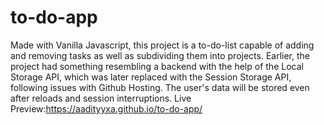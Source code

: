 # to-do-app

Made with Vanilla Javascript, this project is a to-do-list capable of adding and removing tasks as well as subdividing them into projects. 
Earlier, the project had something resembling a backend with the help of the Local Storage API, which was later replaced with the Session Storage API, following issues with Github Hosting. The user's data will be stored even after reloads and session interruptions. 
Live Preview:https://aadityyxa.github.io/to-do-app/
